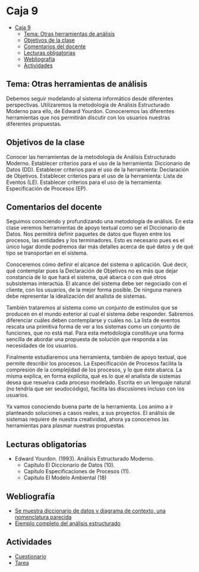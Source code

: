 # Caja 9

<!--toc:start-->
- [Caja 9](#caja-9)
  - [Tema: Otras herramientas de análisis](#tema-otras-herramientas-de-análisis)
  - [Objetivos de la clase](#objetivos-de-la-clase)
  - [Comentarios del docente](#comentarios-del-docente)
  - [Lecturas obligatorias](#lecturas-obligatorias)
  - [Webliografía](#webliografía)
  - [Actividades](#actividades)
<!--toc:end-->

## Tema: Otras herramientas de análisis

Debemos seguir modelando al sistema informático desde diferentes perspectivas. Utilizaremos la metodología de Análisis Estructurado Moderno para ello, de Edward Yourdon. Conoceremos las diferentes herramientas que nos permitirán discutir con los usuarios nuestras diferentes propuestas.

## Objetivos de la clase

Conocer las herramientas de la metodología de Análisis Estructurado Moderno.
Establecer criterios para el uso de la herramienta: Diccionario de Datos (DD).
Establecer criterios para el uso de la herramienta: Declaración de Objetivos.
Establecer criterios para el uso de la herramienta: Lista de Eventos (LE).
Establecer criterios para el uso de la herramienta: Especificación de Procesos (EP).

## Comentarios del docente

Seguimos conociendo y profundizando una metodología de análisis. En esta clase veremos herramientas de apoyo textual como ser el Diccionario de Datos. Nos permitirá definir paquetes de datos que fluyen entre los procesos, las entidades y los terminadores. Esto es necesario pues es el único lugar donde podremos dar más detalles acerca de qué datos y de qué tipo se transportan en el sistema.

Conoceremos cómo definir el alcance del sistema o aplicación. Qué decir, qué contemplar pues la Declaración de Objetivos no es más que dejar constancia de lo que hará el sistema, qué abarca o con qué otros subsistemas interactúa. El alcance del sistema debe ser negociado con el cliente, con los usuarios, de la mejor forma posible. De ninguna manera debe representar la idealización del analista de sistemas.

También trataremos al sistema como un conjunto de estímulos que se producen en el mundo exterior al cual el sistema debe responder. Sabremos diferenciar cuáles deben contemplarse y cuáles no. La lista de eventos rescata una primitiva forma de ver a los sistemas como un conjunto de funciones, que no está mal. Para esta metodología constituye una forma sencilla de abordar una propuesta de solución que responda a las necesidades de los usuarios.

Finalmente estudiaremos una herramienta, también de apoyo textual, que permite describir los procesos. La Especificación de Procesos facilita la compresión de la complejidad de los procesos, y lo que éste abarca. La misma explica, en forma explícita, qué es lo que el analista de sistemas desea que resuelva cada proceso modelado. Escrita en un lenguaje natural (no tendría que ser seudocódigo), facilita las discusiones incluso con los usuarios.

Ya vamos conociendo buena parte de la herramienta. Los animo a ir planteando soluciones a casos reales, a sus proyectos. El análisis de sistemas requiere de nuestra creatividad, ahora ya conocemos las herramientas para plasmar nuestras propuestas.

## Lecturas obligatorias

- Edward Yourdon. (1993). Análisis Estructurado Moderno.
  - Capítulo El Diccionario de Datos (10).
  - Capítulo Especificaciones de Procesos (11).
  - Capítulo El Modelo Ambiental (18)

## Webliografía

- [Se muestra diccionario de datos y diagrama de contexto, una nomenclatura parecida](http://lsi.ugr.es/~mvega/docis/ddssa.pdf)
- [Ejemplo completo del análisis estructurado](http://inf.udec.cl/~apuente/archivos/Cap%203.pdf)


## Actividades

- [Cuestionario](./actividades/cuestionario.md)
- [Tarea](./actividades/tarea.md)
